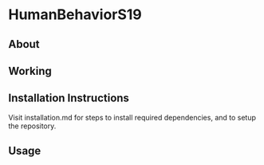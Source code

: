 # HumanBehaviorS19

## About

## Working

## Installation Instructions

Visit installation.md for steps to install required dependencies, and to setup the repository.

## Usage

